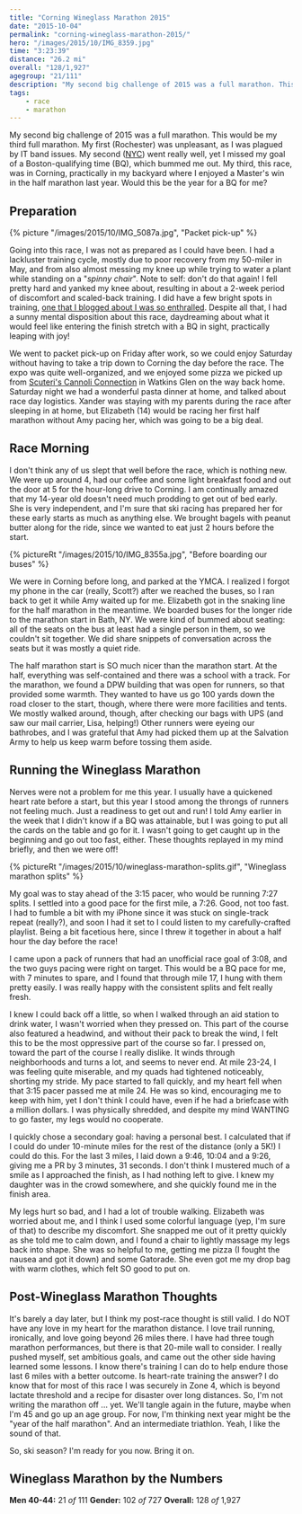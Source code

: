 ```yaml
---
title: "Corning Wineglass Marathon 2015"
date: "2015-10-04"
permalink: "corning-wineglass-marathon-2015/"
hero: "/images/2015/10/IMG_8359.jpg"
time: "3:23:39"
distance: "26.2 mi"
overall: "128/1,927"
agegroup: "21/111"
description: "My second big challenge of 2015 was a full marathon. This would be my third full marathon. Would this be the year for a BQ for me?"
tags:
    - race
    - marathon
---
```


My second big challenge of 2015 was a full marathon. This would be my third full marathon. My first (Rochester) was unpleasant, as I was plagued by IT band issues. My second ([NYC](/new-york-city-marathon/)) went really well, yet I missed my goal of a Boston-qualifying time (BQ), which bummed me out. My third, this race, was in Corning, practically in my backyard where I enjoyed a Master's win in the half marathon last year. Would this be the year for a BQ for me?

## Preparation

{% picture "/images/2015/10/IMG_5087a.jpg", "Packet pick-up" %}

Going into this race, I was not as prepared as I could have been. I had a lackluster training cycle, mostly due to poor recovery from my 50-miler in May, and from also almost messing my knee up while trying to water a plant while standing on a "_spinny chair_". Note to self: don't do that again! I fell pretty hard and yanked my knee about, resulting in about a 2-week period of discomfort and scaled-back training. I did have a few bright spots in training, [one that I blogged about I was so enthralled](/the-road-to-corning-hansons-brooks-distance-project-2x6/). Despite all that, I had a sunny mental disposition about this race, daydreaming about what it would feel like entering the finish stretch with a BQ in sight, practically leaping with joy!

We went to packet pick-up on Friday after work, so we could enjoy Saturday without having to take a trip down to Corning the day before the race. The expo was quite well-organized, and we enjoyed some pizza we picked up from [Scuteri's Cannoli Connection](http://www.scuteriscannoliconnection.com/) in Watkins Glen on the way back home. Saturday night we had a wonderful pasta dinner at home, and talked about race day logistics. Xander was staying with my parents during the race after sleeping in at home, but Elizabeth (14) would be racing her first half marathon without Amy pacing her, which was going to be a big deal.

## Race Morning

I don't think any of us slept that well before the race, which is nothing new. We were up around 4, had our coffee and some light breakfast food and out the door at 5 for the hour-long drive to Corning. I am continually amazed that my 14-year old doesn't need much prodding to get out of bed early. She is very independent, and I'm sure that ski racing has prepared her for these early starts as much as anything else. We brought bagels with peanut butter along for the ride, since we wanted to eat just 2 hours before the start.

{% pictureRt "/images/2015/10/IMG_8355a.jpg", "Before boarding our buses" %}

We were in Corning before long, and parked at the YMCA. I realized I forgot my phone in the car (really, Scott?) after we reached the buses, so I ran back to get it while Amy waited up for me. Elizabeth got in the snaking line for the half marathon in the meantime. We boarded buses for the longer ride to the marathon start in Bath, NY. We were kind of bummed about seating: all of the seats on the bus at least had a single person in them, so we couldn't sit together. We did share snippets of conversation across the seats but it was mostly a quiet ride.

The half marathon start is SO much nicer than the marathon start. At the half, everything was self-contained and there was a school with a track. For the marathon, we found a DPW building that was open for runners, so that provided some warmth. They wanted to have us go 100 yards down the road closer to the start, though, where there were more facilities and tents. We mostly walked around, though, after checking our bags with UPS (and saw our mail carrier, Lisa, helping!) Other runners were eyeing our bathrobes, and I was grateful that Amy had picked them up at the Salvation Army to help us keep warm before tossing them aside.

## Running the Wineglass Marathon

Nerves were not a problem for me this year. I usually have a quickened heart rate before a start, but this year I stood among the throngs of runners not feeling much. Just a readiness to get out and run! I told Amy earlier in the week that I didn't know if a BQ was attainable, but I was going to put all the cards on the table and go for it. I wasn't going to get caught up in the beginning and go out too fast, either. These thoughts replayed in my mind briefly, and then we were off!

{% pictureRt "/images/2015/10/wineglass-marathon-splits.gif", "Wineglass marathon splits" %}

My goal was to stay ahead of the 3:15 pacer, who would be running 7:27 splits. I settled into a good pace for the first mile, a 7:26. Good, not too fast. I had to fumble a bit with my iPhone since it was stuck on single-track repeat (really?), and soon I had it set to I could listen to my carefully-crafted playlist. Being a bit facetious here, since I threw it together in about a half hour the day before the race!

I came upon a pack of runners that had an unofficial race goal of 3:08, and the two guys pacing were right on target. This would be a BQ pace for me, with 7 minutes to spare, and I found that through mile 17, I hung with them pretty easily. I was really happy with the consistent splits and felt really fresh.

I knew I could back off a little, so when I walked through an aid station to drink water, I wasn't worried when they pressed on. This part of the course also featured a headwind, and without their pack to break the wind, I felt this to be the most oppressive part of the course so far. I pressed on, toward the part of the course I really dislike. It winds through neighborhoods and turns a lot, and seems to never end. At mile 23-24, I was feeling quite miserable, and my quads had tightened noticeably, shorting my stride. My pace started to fall quickly, and my heart fell when that 3:15 pacer passed me at mile 24. He was so kind, encouraging me to keep with him, yet I don't think I could have, even if he had a briefcase with a million dollars. I was physically shredded, and despite my mind WANTING to go faster, my legs would no cooperate.

I quickly chose a secondary goal: having a personal best. I calculated that if I could do under 10-minute miles for the rest of the distance (only a 5K!) I could do this. For the last 3 miles, I laid down a 9:46, 10:04 and a 9:26, giving me a PR by 3 minutes, 31 seconds. I don't think I mustered much of a smile as I approached the finish, as I had nothing left to give. I knew my daughter was in the crowd somewhere, and she quickly found me in the finish area.

My legs hurt so bad, and I had a lot of trouble walking. Elizabeth was worried about me, and I think I used some colorful language (yep, I'm sure of that) to describe my discomfort. She snapped me out of it pretty quickly as she told me to calm down, and I found a chair to lightly massage my legs back into shape. She was so helpful to me, getting me pizza (I fought the nausea and got it down) and some Gatorade. She even got me my drop bag with warm clothes, which felt SO good to put on.

## Post-Wineglass Marathon Thoughts

It's barely a day later, but I think my post-race thought is still valid. I do NOT have any love in my heart for the marathon distance. I love trail running, ironically, and love going beyond 26 miles there. I have had three tough marathon performances, but there is that 20-mile wall to consider. I really pushed myself, set ambitious goals, and came out the other side having learned some lessons. I know there's training I can do to help endure those last 6 miles with a better outcome. Is heart-rate training the answer? I do know that for most of this race I was securely in Zone 4, which is beyond lactate threshold and a recipe for disaster over long distances. So, I'm not writing the marathon off ... yet. We'll tangle again in the future, maybe when I'm 45 and go up an age group. For now, I'm thinking next year might be the "year of the half marathon". And an intermediate triathlon. Yeah, I like the sound of that.

So, ski season? I'm ready for you now. Bring it on.

## Wineglass Marathon by the Numbers

**Men 40-44:** 21 _of_ 111
**Gender:** 102 _of_ 727
**Overall:** 128 _of_ 1,927
